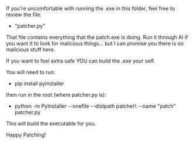 If you're uncomfortable with running the .exe in this folder, feel free to review the file:
- "patcher.py" 

That file contains everything that the patch.exe is doing. Run it through AI if you want it to look
for malicious things... but I can promise you there is no malicious stuff here.

If you want to feel extra safe YOU can build the .exe your self.

You will need to run:
- pip install pyinstaller

then run in the root (where patcher.py is):
- python -m PyInstaller --onefile --distpath patcher\ --name "patch" patcher.py

This will build the executable for you. 

Happy Patching!